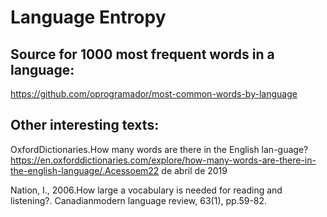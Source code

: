 # Language Entropy

## Source for 1000 most frequent words in a language:
https://github.com/oprogramador/most-common-words-by-language


## Other interesting texts:
OxfordDictionaries.How   many   words   are   there   in   the   English   lan-guage?https://en.oxforddictionaries.com/explore/how-many-words-are-there-in-the-english-language/.Acessoem22 de abril de 2019

Nation,  I.,  2006.How large a vocabulary is needed for reading and listening?. Canadianmodern language review, 63(1), pp.59-82.

